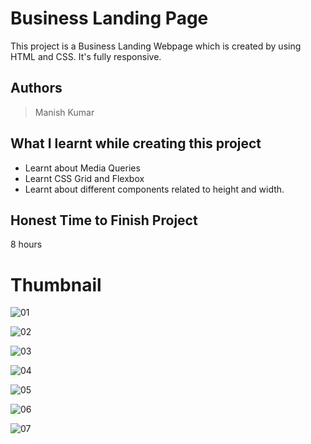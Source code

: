 
# Business Landing Page

This project is a Business Landing Webpage which is created by using HTML and CSS. It's fully responsive.





## Authors

 >Manish Kumar


## What I learnt while creating this project

- Learnt about Media Queries
- Learnt CSS Grid and Flexbox
- Learnt about different components related to height and width.



## Honest Time to Finish Project

8 hours


# Thumbnail

![01](https://user-images.githubusercontent.com/102028645/185427602-ed719d1e-5491-4254-ace1-50fce96dbae4.jpg)


![02](https://user-images.githubusercontent.com/102028645/185427655-09a382bc-96a7-4112-9b8c-e2f15ac7d1ff.jpg)


![03](https://user-images.githubusercontent.com/102028645/185427689-866eaa1e-69d3-4e48-9225-9b722db6a988.jpg)


![04](https://user-images.githubusercontent.com/102028645/185427737-edd0a7e9-1779-4633-b3c0-d110a0b7b4e8.jpg)


![05](https://user-images.githubusercontent.com/102028645/185427785-ec7406d6-2434-4b8f-b590-4c8579490361.jpg)


![06](https://user-images.githubusercontent.com/102028645/185427810-fe2e0c2e-5712-4db8-9fa8-c9b295ebe1b5.jpg)

![07](https://user-images.githubusercontent.com/102028645/185427847-7f4c14ad-a624-4407-844c-350ebe0d58c0.jpg)
